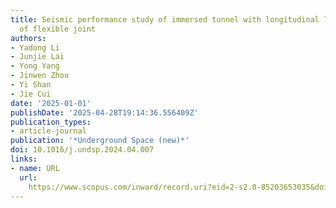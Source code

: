 ```yaml
---
title: Seismic performance study of immersed tunnel with longitudinal limit device
  of flexible joint
authors:
- Yadong Li
- Junjie Lai
- Yong Yang
- Jinwen Zhou
- Yi Shan
- Jie Cui
date: '2025-01-01'
publishDate: '2025-04-28T19:14:36.556409Z'
publication_types:
- article-journal
publication: '*Underground Space (new)*'
doi: 10.1016/j.undsp.2024.04.007
links:
- name: URL
  url: 
    https://www.scopus.com/inward/record.uri?eid=2-s2.0-85203653035&doi=10.1016%2fj.undsp.2024.04.007&partnerID=40&md5=1432f2a15ae1c6aef3296f49ca7892e9
---
```

